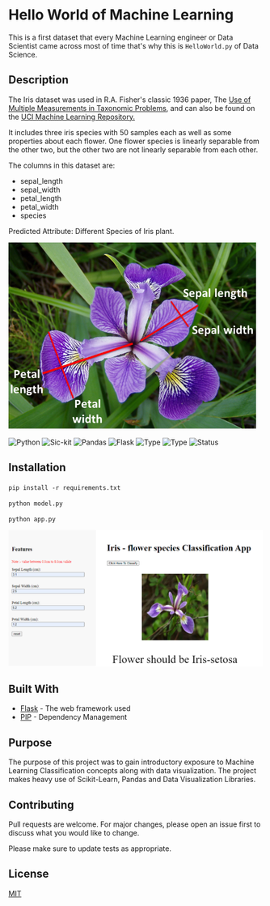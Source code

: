 # Hello World of Machine Learning

This is a first dataset that every Machine Learning engineer or Data Scientist came across most of time that's why this is  ```HelloWorld.py``` of Data Science.

## Description
The Iris dataset was used in R.A. Fisher's classic 1936 paper, The [Use of Multiple Measurements in Taxonomic Problems](https://rcs.chemometrics.ru/Tutorials/classification/Fisher.pdf), and can also be found on the [UCI Machine Learning Repository.](http://archive.ics.uci.edu/ml/index.php)

It includes three iris species with 50 samples each as well as some properties about each flower. One flower species is linearly separable from the other two, but the other two are not linearly separable from each other.

The columns in this dataset are:

* sepal_length
* sepal_width
* petal_length
* petal_width
* species

Predicted Attribute: Different Species of Iris plant.

![Logo](i0.png)

![Python](https://img.shields.io/badge/python-3.x-orange.svg)
![Sic-kit](https://img.shields.io/badge/Sci--kit-0.0-orange)
![Pandas](https://img.shields.io/badge/Pandas-1.2.4-blue)
![Flask](https://img.shields.io/badge/Flask-1.1.2-green)
![Type](https://img.shields.io/badge/Machine-Learning-red.svg) ![Type](https://img.shields.io/badge/Type-Supervised-yellow.svg)
![Status](https://img.shields.io/badge/Status-Completed-yellowgreen.svg)


## Installation

`pip install -r requirements.txt`

`python model.py`

`python app.py`

![Logo](i1.png)

## Built With
* [Flask](https://flask.palletsprojects.com/en/2.0.x/) - The web framework used
* [PIP](https://pypi.org/project/pip/) - Dependency Management

## Purpose
The purpose of this project was to gain introductory exposure to Machine Learning Classification concepts along with data visualization. The project makes heavy use of Scikit-Learn, Pandas and Data Visualization Libraries.

## Contributing
Pull requests are welcome. For major changes, please open an issue first to discuss what you would like to change.

Please make sure to update tests as appropriate.

## License

[MIT](https://github.com/Rahul-404/Iris_Species_Classification_End_to_End/blob/master/LICENSE)
